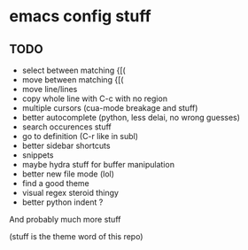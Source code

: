 # emacs config stuff

## TODO
- select between matching {[(
- move between matching {[(
- move line/lines
- copy whole line with C-c with no region
- multiple cursors (cua-mode breakage and stuff)
- better autocomplete (python, less delai, no wrong guesses)
- search occurences stuff
- go to definition (C-r like in subl)
- better sidebar shortcuts
- snippets
- maybe hydra stuff for buffer manipulation
- better new file mode (lol)
- find a good theme
- visual regex steroid thingy
- better python indent ?

And probably much more stuff

(stuff is the theme word of this repo)
